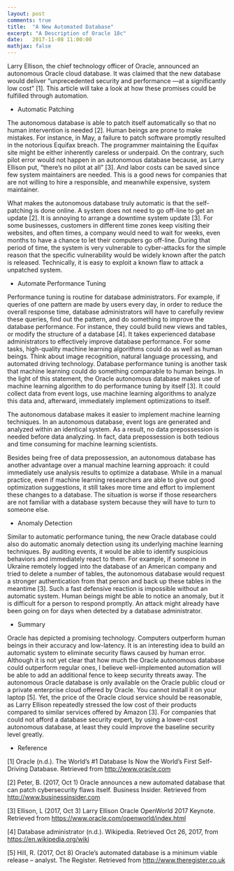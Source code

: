 ```yaml
---
layout: post
comments: true
title:  "A New Automated Database"
excerpt: "A Description of Oracle 18c"
date:   2017-11-08 11:00:00
mathjax: false
---
```


Larry Ellison, the chief technology officer of Oracle, announced an autonomous Oracle cloud database. It was claimed that the new database would deliver “unprecedented security and performance —at a significantly low cost” [1]. This article will take a look at how these promises could be fulfilled through automation.

- Automatic Patching

The autonomous database is able to patch itself automatically so that no human intervention is needed [2]. Human beings are prone to make mistakes. For instance, in May, a failure to patch software promptly resulted in the notorious Equifax breach. The programmer maintaining the Equifax site might be either inherently careless or underpaid. On the contrary, such pilot error would not happen in an autonomous database because, as Larry Ellison put, “there’s no pilot at all” [3]. And labor costs can be saved since few system maintainers are needed. This is a good news for companies that are not willing to hire a responsible, and meanwhile expensive, system maintainer.

What makes the autonomous database truly automatic is that the self-patching is done online. A system does not need to go off-line to get an update [2]. It is annoying to arrange a downtime system update [3]. For some businesses, customers in different time zones keep visiting their websites, and often times, a company would need to wait for weeks, even months to have a chance to let their computers go off-line. During that period of time, the system is very vulnerable to cyber-attacks for the simple reason that the specific vulnerability would be widely known after the patch is released. Technically, it is easy to exploit a known flaw to attack a unpatched system.

- Automate Performance Tuning

Performance tuning is routine for database administrators. For example, if queries of one pattern are made by users every day, in order to reduce the overall response time, database administrators will have to carefully review these queries, find out the pattern, and do something to improve the database performance. For instance, they could build new views and tables, or modify the structure of a database [4].  It takes experienced database administrators to effectively improve database performance. 
For some tasks, high-quality machine learning algorithms could do as well as human beings. Think about image recognition, natural language processing, and automated driving technology. Database performance tuning is another task that machine learning could do something comparable to human beings. In the light of this statement, the Oracle autonomous database makes use of machine learning algorithm to do performance tuning by itself [3].  It could collect data from event logs, use machine learning algorithms to analyze this data and, afterward, immediately implement optimizations to itself. 

The autonomous database makes it easier to implement machine learning techniques. In an autonomous database, event logs are generated and analyzed within an identical system. As a result, no data prepossession is needed before data analyzing. In fact, data prepossession is both tedious and time consuming for machine learning scientists. 

Besides being free of data prepossession, an autonomous database has another advantage over a manual machine learning approach: it could immediately use analysis results to optimize a database. While in a manual practice, even if machine learning researchers are able to give out good optimization suggestions, it still takes more time and effort to implement these changes to a database. The situation is worse if those researchers are not familiar with a database system because they will have to turn to someone else.

- Anomaly Detection

Similar to automatic performance tuning, the new Oracle database could also do automatic anomaly detection using its underlying machine learning techniques. By auditing events, it would be able to identify suspicious behaviors and immediately react to them. For example, if someone in Ukraine remotely logged into the database of an American company and tried to delete a number of tables, the autonomous database would request a stronger authentication from that person and back up these tables in the meantime [3]. Such a fast defensive reaction is impossible without an automatic system. Human beings might be able to notice an anomaly, but it is difficult for a person to respond promptly.  An attack might already have been going on for days when detected by a database administrator.

- Summary

Oracle has depicted a promising technology. Computers outperform human beings in their accuracy and low-latency. It is an interesting idea to build an automatic system to eliminate security flaws caused by human error. Although it is not yet clear that how much the Oracle autonomous database could outperform regular ones, I believe well-implemented automation will be able to add an additional fence to keep security threats away.
The autonomous Oracle database is only available on the Oracle public cloud or a private enterprise cloud offered by Oracle. You cannot install it on your laptop [5]. Yet, the price of the Oracle cloud service should be reasonable, as Larry Ellison repeatedly stressed the low cost of their products compared to similar services offered by Amazon [3]. For companies that could not afford a database security expert, by using a lower-cost autonomous database, at least they could improve the baseline security level greatly. 

- Reference

[1] Oracle (n.d.). The World’s #1 Database Is Now the World’s First Self-Driving Database. Retrieved from http://www.oracle.com

[2] Peter, B. (2017, Oct 1) Oracle announces a new automated database that can patch cybersecurity flaws itself. Business Insider. Retrieved from http://www.businessinsider.com

[3] Ellison, L (2017, Oct 3) Larry Ellison Oracle OpenWorld 2017 Keynote. Retrieved from https://www.oracle.com/openworld/index.html

[4] Database administrator (n.d.). Wikipedia. Retrieved Oct 26, 2017, from https://en.wikipedia.org/wiki

[5] Hill, R. (2017, Oct 8) Oracle’s automated database is a minimum viable release – analyst. The Register. Retrieved from http://www.theregister.co.uk

